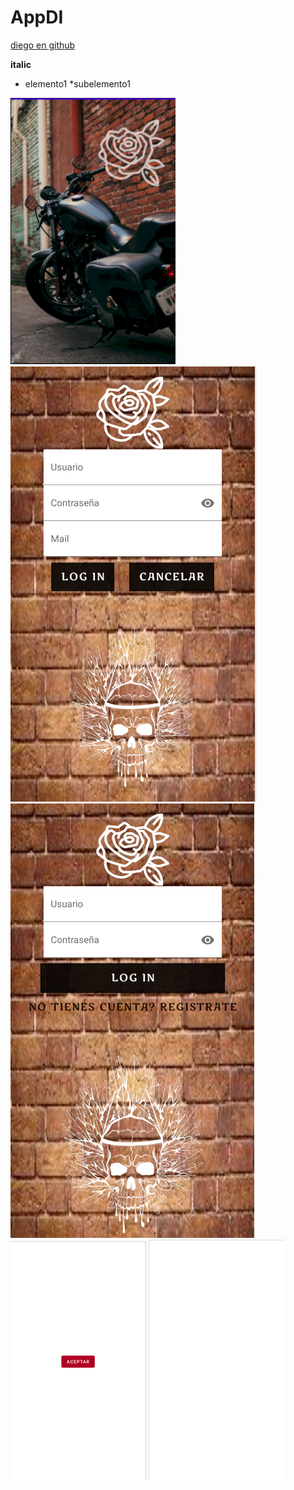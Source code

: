 # AppDI
[diego en github](https://github.com/diegorc2000)

**italic**
* elemento1
 *subelemento1
 
![](img/SplashActivity.jpg) 
![](img/SignupActivity.jpg)
![](img/LoginActivity.jpg) 
![](img/Activity_main.jpg)
![](img/Activity_main2.jpg)

